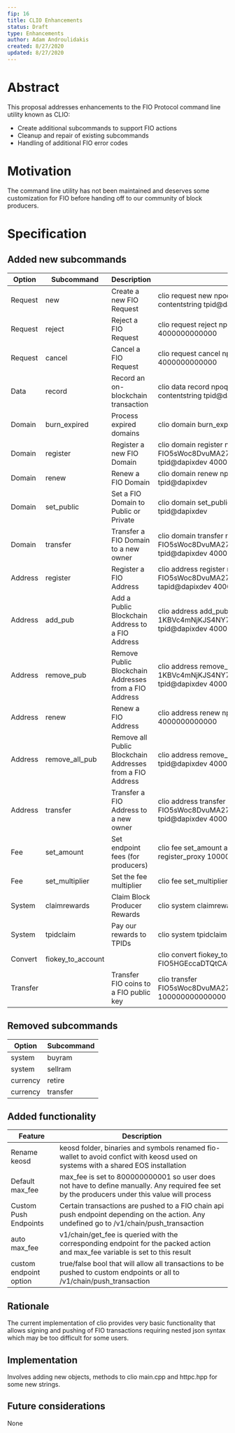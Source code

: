 ```yaml
---
fip: 16
title: CLIO Enhancements
status: Draft
type: Enhancements
author: Adam Androulidakis
created: 8/27/2020
updated: 8/27/2020
---
```


# Abstract
This proposal addresses enhancements to the FIO Protocol command line utility known as CLIO:
* Create additional subcommands to support FIO actions
* Cleanup and repair of existing subcommands
* Handling of additional FIO error codes

# Motivation
The command line utility has not been maintained and deserves some customization for FIO before handing off to our community of block producers.

# Specification
## Added new subcommands
|Option|Subcommand|Description|Example|
|---|---|---|---|
|Request|new|Create a new FIO Request|clio request new npoq2lgcriqv payer@dapixdev payee@dapixdev contentstring tpid@dapixdev 4000000000000 |
|Request|reject|Reject a FIO Request|clio request reject npoq2lgcriqv 1234 tpid@dapixdev 4000000000000|
|Request|cancel|Cancel a FIO Request|clio request cancel npoq2lgcriqv 1234 tpid@dapixdev 4000000000000|
|Data|record|Record an on-blockchain transaction|clio data record npoq2lgcriqv 1234 payer@dapixdev payee@dapixdev contentstring tpid@dapixdev 4000000000000|
|Domain|burn_expired|Process expired domains|clio domain burn_expired npoq2lgcriqv| 
|Domain|register|Register a new FIO Domain|clio domain register npoq2lgcriqv adam@dapixdev FIO5sWoc8DvuMA278BWPcnm5p7e9buA3aUKrsBpjKDCNiN1k8cPXd tpid@dapixdev 4000000000000|
|Domain|renew|Renew a FIO Domain|clio domain renew npoq2lgcriqv adam@dapixdev 4000000000000 tpid@dapixdev|
|Domain|set_public|Set a FIO Domain to Public or Private|clio domain set_public npoq2lgcriqv dapixdev true 4000000000000 tpid@dapixdev|
|Domain|transfer|Transfer a FIO Domain to a new owner|clio domain transfer npoq2lgcriqv adam@dapixdev FIO5sWoc8DvuMA278BWPcnm5p7e9buA3aUKrsBpjKDCNiN1k8cPXd tpid@dapixdev 4000000000000 |
|Address|register|Register a FIO Address|clio address register npoq2lgcriqv adam@dapixdev FIO5sWoc8DvuMA278BWPcnm5p7e9buA3aUKrsBpjKDCNiN1k8cPXd tapid@dapixdev 4000000000000|
|Address|add_pub|Add a Public Blockchain Address to a FIO Address|clio address add_pub npoq2lgcriqv BTC BTC 1KBVc4mNjKJS4NY7w4M7xsVPeJxksfvco7 adam@dapixdev tpid@dapixdev 4000000000000|
|Address|remove_pub|Remove Public Blockchain Addresses from a FIO Address|clio address remove_pub npoq2lgcriqv BTC BTC 1KBVc4mNjKJS4NY7w4M7xsVPeJxksfvco7 adam@dapixdev tpid@dapixdev 4000000000000|
|Address|renew|Renew a FIO Address|clio address renew npoq2lgcriqv adam@dapixdev tpid@dapixdev 4000000000000|
|Address|remove_all_pub|Remove all Public Blockchain Addresses from a FIO Address|clio address remove_all_pub npoq2lgcriqv adam@dapixdev tpid@dapixdev 4000000000000|
|Address|transfer|Transfer a FIO Address to a new owner|clio address transfer npoq2lgcriqv adam@dapixdev FIO5sWoc8DvuMA278BWPcnm5p7e9buA3aUKrsBpjKDCNiN1k8cPXd tpid@dapixdev 4000000000000|
|Fee|set_amount|Set endpoint fees (for producers)|clio fee set_amount adam@dapixdev npoq2lgcriqv 4000000000000 register_proxy 1000000000|
|Fee|set_multiplier|Set the fee multiplier|clio fee set_multiplier 1.05 npoq2lgcriqv |
|System|claimrewards|Claim Block Producer Rewards|clio system claimrewards npoq2lgcriqv adam@dapixdev|
|System|tpidclaim|Pay our rewards to TPIDs|clio system tpidclaim npoq2lgcriqv|
|Convert|fiokey_to_account||clio convert fiokey_to_account FIO5HGEccaDTQtCAuteLuvize9tXBdJGL9da4AboEdfgGMZkDBNQV|
|Transfer||Transfer FIO coins to a FIO public key|clio transfer FIO5sWoc8DvuMA278BWPcnm5p7e9buA3aUKrsBpjKDCNiN1k8cPXd 100000000000000 4000000000000 npoq2lgcriqv tpid@dapixdev|

## Removed subcommands
|Option|Subcommand|
|---|---|
|system|buyram|
|system|sellram|
|currency|retire|
|currency|transfer|

## Added functionality
|Feature|Description|
|---|---|
|Rename keosd|keosd folder, binaries and symbols renamed fio-wallet to avoid confict with keosd used on systems with a shared EOS installation|
|Default max_fee|max_fee is set to 800000000001 so user does not have to define manually. Any required fee set by the producers under this value will process|
|Custom Push Endpoints|Certain transactions are pushed to a FIO chain api push endpoint depending on the action. Any undefined go to /v1/chain/push_transaction|
|auto max_fee|v1/chain/get_fee is queried with the corresponding endpoint for the packed action and max_fee variable is set to this result|
|custom endpoint option|true/false bool that will allow all transactions to be pushed to custom endpoints or all to /v1/chain/push_transaction|

## Rationale
The current implementation of clio provides very basic functionality that allows signing and pushing of FIO transactions requiring nested json syntax which may be too difficult for some users.

## Implementation
Involves adding new objects, methods to clio main.cpp and httpc.hpp for some new strings.

## Future considerations
None
